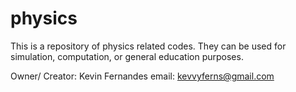 # physics
This is a repository of physics related codes. They can be used for simulation, computation, or general education purposes.

Owner/ Creator: Kevin Fernandes
email: kevvyferns@gmail.com
